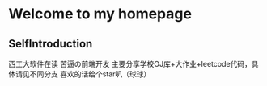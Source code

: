 # Welcome to my homepage
##  SelfIntroduction
西工大软件在读
苦逼の前端开发
主要分享学校OJ库+大作业+leetcode代码，具体请见不同分支
喜欢的话给个star叭（球球）
